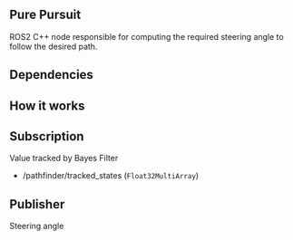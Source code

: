 ## Pure Pursuit

ROS2 C++ node responsible for computing the required steering angle to follow the desired path. 


## Dependencies

## How it works

## Subscription
Value tracked by Bayes Filter
- /pathfinder/tracked_states (`Float32MultiArray`)

## Publisher
Steering angle